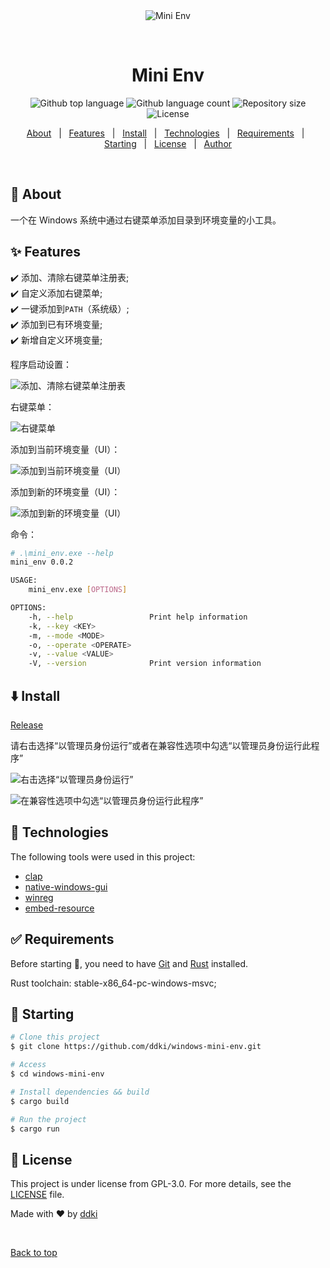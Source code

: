 <div align="center" id="top"> 
  <img src="./asset/icon.ico" alt="Mini Env" />

  &#xa0;

  <!-- <a href="https://winapidemo.netlify.app">Demo</a> -->
</div>

<h1 align="center">Mini Env</h1>

<p align="center">
  <img alt="Github top language" src="https://img.shields.io/github/languages/top/ddki/windows-mini-env">

  <img alt="Github language count" src="https://img.shields.io/github/languages/count/ddki/windows-mini-env">

  <img alt="Repository size" src="https://img.shields.io/github/repo-size/ddki/windows-mini-env">

  <img alt="License" src="https://img.shields.io/github/license/ddki/windows-mini-env">

  <!-- <img alt="Github issues" src="https://img.shields.io/github/issues/ddki/windows-mini-env" /> -->

  <!-- <img alt="Github forks" src="https://img.shields.io/github/forks/ddki/windows-mini-env" /> -->

  <!-- <img alt="Github stars" src="https://img.shields.io/github/stars/ddki/windows-mini-env" /> -->
</p>

<!-- Status -->

<!-- <h4 align="center"> 
	🚧  Mini Env 🚀 Under construction...  🚧
</h4> 

<hr> -->

<p align="center">
  <a href="#dart-about">About</a> &#xa0; | &#xa0; 
  <a href="#sparkles-features">Features</a> &#xa0; | &#xa0;
  <a href="#arrow_down-install">Install</a> &#xa0; | &#xa0;
  <a href="#rocket-technologies">Technologies</a> &#xa0; | &#xa0;
  <a href="#white_check_mark-requirements">Requirements</a> &#xa0; | &#xa0;
  <a href="#checkered_flag-starting">Starting</a> &#xa0; | &#xa0;
  <a href="#memo-license">License</a> &#xa0; | &#xa0;
  <a href="https://github.com/ddki" target="_blank">Author</a>
</p>

<br>

## :dart: About ##

一个在 Windows 系统中通过右键菜单添加目录到环境变量的小工具。

## :sparkles: Features ##

:heavy_check_mark: 添加、清除右键菜单注册表;\
:heavy_check_mark: 自定义添加右键菜单;\
:heavy_check_mark: 一键添加到``PATH``（系统级）;\
:heavy_check_mark: 添加到已有环境变量;\
:heavy_check_mark: 新增自定义环境变量;

程序启动设置：

![添加、清除右键菜单注册表](./images/app-home.png)

右键菜单：

![右键菜单](./images/right_menu.png)

添加到当前环境变量（UI）：

![添加到当前环境变量（UI）](./images/add_env.png)

添加到新的环境变量（UI）：

![添加到新的环境变量（UI）](./images/new_env.png)

命令：
```bash
# .\mini_env.exe --help
mini_env 0.0.2

USAGE:
    mini_env.exe [OPTIONS]

OPTIONS:
    -h, --help                 Print help information
    -k, --key <KEY>
    -m, --mode <MODE>
    -o, --operate <OPERATE>
    -v, --value <VALUE>
    -V, --version              Print version information
```

## :arrow_down: Install ##

[Release](https://github.com/ddki/windows-mini-env/releases)

请右击选择“以管理员身份运行”或者在兼容性选项中勾选“以管理员身份运行此程序”

![右击选择“以管理员身份运行”](./images/run_.jpg)

![在兼容性选项中勾选“以管理员身份运行此程序”](./images/run_setting.jpg)

## :rocket: Technologies ##

The following tools were used in this project:

- [clap](https://github.com/clap-rs/clap)
- [native-windows-gui](https://github.com/gabdube/native-windows-gui)
- [winreg](https://github.com/gentoo90/winreg-rs)
- [embed-resource](https://github.com/nabijaczleweli/rust-embed-resource)

## :white_check_mark: Requirements ##

Before starting :checkered_flag:, you need to have [Git](https://git-scm.com) and [Rust](https://www.rust-lang.org/) installed.

Rust toolchain: stable-x86_64-pc-windows-msvc;

## :checkered_flag: Starting ##

```bash
# Clone this project
$ git clone https://github.com/ddki/windows-mini-env.git

# Access
$ cd windows-mini-env

# Install dependencies && build 
$ cargo build

# Run the project
$ cargo run
```

## :memo: License ##

This project is under license from GPL-3.0. For more details, see the [LICENSE](LICENSE) file.


Made with :heart: by <a href="https://github.com/ddki" target="_blank">ddki</a>

&#xa0;

<a href="#top">Back to top</a>
